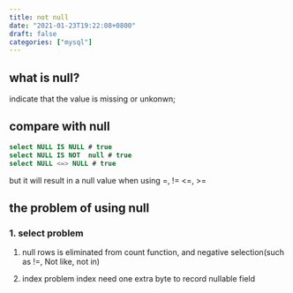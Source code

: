```yaml
---
title: not null
date: "2021-01-23T19:22:08+0800"
draft: false
categories: ["mysql"]
---
```


## what is null?

indicate that the value is missing or unkonwn;

## compare with null

```sql
select NULL IS NULL # true
select NULL IS NOT  null # true
select NULL <=> NULL # true
```

but it will result in a null value when using  =, != <=, >=

## the problem of using null

### 1. select problem

1. null rows is eliminated from count function, and
    negative selection(such as !=, Not like, not in)

2. index problem
    index  need one extra byte to record nullable field
